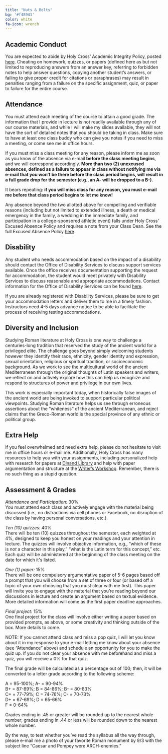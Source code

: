 ```yaml
---
title: "Nuts & Bolts"
bg: '#f48941'
color: white
fa-icon: wrench
---
```


## Academic Conduct
You are expected to abide by Holy Cross’ Academic Integrity Policy, posted [here](https://catalog.holycross.edu/node/1381/#AHP). Cheating on homework, quizzes, or papers (defined here as but not limited to reproducing answers from an answer key, referring to forbidden notes to help answer questions, copying another student’s answers, or failing to give proper credit for citations or paraphrases) may result in penalties ranging from a failure on the specific assignment, quiz, or paper to failure for the entire course.

## Attendance
You must attend each meeting of the course to attain a good grade. The information that I provide in lecture is not readily available through any of our course materials, and while I will make my slides available, they will not have the sort of detailed notes that you should be taking in class. Make sure to have at least one class buddy who can give you notes if you need to miss a meeting, or come see me in office hours.

If you must miss a class meeting for any reason, please inform me as soon as you know of the absence via e-mail **before the class meeting begins**, and we will correspond accordingly. **More than two (2) unexcused absences, defined as a failure to appear in class without notifying me via e-mail that you won’t be there before the class period begins, will result in a full grade drop for the semester (e.g., an A- will be dropped to a B-).**

It bears repeating: **if you will miss class for any reason, you must e-mail me before that class period begins to let me know!**

Any absence beyond the two allotted above for compelling and verifiable reasons (including but not limited to extended illness, a death or medical emergency in the family, a wedding in the immediate family, and participation in a college-sponsored athletic event) falls under Holy Cross' Excused Absence Policy and requires a note from your Class Dean. See the full Excused Absence Policy [here](https://catalog.holycross.edu/node/1381/#EAP).

## Disability
Any student who needs accommodation based on the impact of a disability should contact the Office of Disability Services to discuss support services available. Once the office receives documentation supporting the request for accommodation, the student would meet privately with Disability Services to discuss reasonable and appropriate accommodations. Contact information for the Office of Disability Services can be found [here](https://www.holycross.edu/health-wellness-and-access/office-disability-services).

If you are already registered with Disability Services, please be sure to get your accommodation letters and deliver them to me in a timely fashion. Instructors need 4-5 days advance notice to be able to facilitate the process of receiving testing accommodations.

## Diversity and Inclusion
Studying Roman literature at Holy Cross is one way to challenge a centuries-long tradition that reserved the study of the ancient world for a privileged elite. The challenge goes beyond simply welcoming students however they identify their race, ethnicity, gender identity and expression, sexual orientation, religious or spiritual tradition, or socioeconomic background. As we work to see the multicultural world of the ancient Mediterranean through the original thoughts of Latin speakers and writers, we reflect on and actively explore how this can help us recognize and respond to structures of power and privilege in our own lives.

This work is especially important today, when historically false images of the ancient world are being invoked to support particular political viewpoints. Studying Roman literature helps us see through erroneous assertions about the “whiteness” of the ancient Mediterranean, and reject claims that the Greco-Roman world is the special province of any ethnic or political group.

## Extra Help
If you feel overwhelmed and need extra help, please do not hesitate to visit me in office hours or e-mail me. Additionally, Holy Cross has many resources to help you with your assignments, including personalized help with research for papers at [Dinand Library](https://libguides.holycross.edu/ask) and help with paper argumentation and structure at the [Writer’s Workshop](https://www.holycross.edu/academics/support-and-resources/center-for-writing/writers-workshop). Remember, there is no such thing as a stupid question.

## Assessment & Grades
*Attendance and Participation:* 30%  
You must attend each class and actively engage with the material being discussed (i.e., no distractions via cell phones or Facebook, no disruption of the class by having personal conversations, etc.).

*Ten (10) quizzes:* 40%  
There will be ten (10) quizzes throughout the semester, each weighted at 4%, designed to keep you honest on your readings and your attention in lecture. The quizzes will involve objective information, e.g., “which of these is *not* a character in this play,” “what is the Latin term for this concept,” etc. Each quiz will be administered at the beginning of the class meeting on the date for which it's listed.

*One (1) paper:* 15%  
There will be one compulsory argumentative paper of 5-6 pages based off a prompt that you will choose from a set of three or four (or based off a topic of your own choosing that you must clear with me first). This paper will invite you to engage with the material that you’re reading beyond our discussions in lecture and create an argument based on textual evidence. More detailed information will come as the first paper deadline approaches.

*Final project:* 15%  
One final project for the class will involve either writing a paper based on provided prompts, as above, or some creativity and thinking outside of the box. More details to come.

NOTE: If you cannot attend class and miss a pop quiz, I will let you know about it in my response to your e-mail letting me know about your absence (see “Attendance” above) and schedule an opportunity for you to make the quiz up. If you do not clear your absence with me beforehand and miss a quiz, you will receive a 0% for that quiz.

The final grade will be calculated as a percentage out of 100; then, it will be converted to a letter grade according to the following scheme:

A = 95-100%; A- = 90-94%  
B+ = 87-89%; B = 84-86%; B- = 80-83%  
C+ = 77-79%; C = 74-76%; C- = 70-73%  
D+ = 67-69%; D = 65-66%  
F = 0-64%

Grades ending in .45 or greater will be rounded up to the nearest whole number; grades ending in .44 or less will be rounded down to the nearest whole number.

By the way, to test whether you’ve read the syllabus all the way through, please e-mail me a photo of your favorite Roman monument by 9/3 with the subject line “Caesar and Pompey were ARCH-enemies.”
